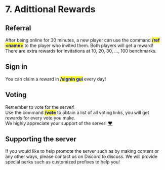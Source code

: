 # 7. Adittional Rewards

## Referral

After being online for 30 minutes, a new player can use the command <mark style="color:blue;">**/ref \<name>**</mark> to the player who invited them. Both players will get a reward! There are extra rewards for invitations at 10, 20, 30, ..., 100 benchmarks.

## Sign in

You can claim a reward in <mark style="color:blue;">**/signin gui**</mark> every day!

## Voting

Remember to vote for the server!\
Use the command <mark style="color:blue;">**/vote**</mark> to obtain a list of all voting links, you will get rewards for every vote you make.\
We highly appreciate your support of the server! [❤️](https://emojipedia.org/red-heart)

## Supporting the server

If you would like to help promote the server such as by making content or any other ways, please contact us on Discord to discuss. We will provide special perks such as customized prefixes to help you!
